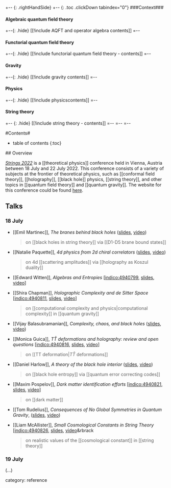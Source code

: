 
+-- {: .rightHandSide}
+-- {: .toc .clickDown tabindex="0"}
###Context###
#### Algebraic quantum field theory
+--{: .hide}
[[!include AQFT and operator algebra contents]]
=--
#### Functorial quantum field theory
+--{: .hide}
[[!include functorial quantum field theory - contents]]
=--
#### Gravity
+--{: .hide}
[[!include gravity contents]]
=--
#### Physics
+--{: .hide}
[[!include physicscontents]]
=--
#### String theory
+-- {: .hide}
[[!include string theory - contents]]
=--
=--
=--


#Contents#
* table of contents
{:toc}

## Overview

*[Strings 2022](https://indico.cern.ch/event/1085701)* is a [[theoretical physics]] conference held in Vienna, Austria between 18 July and 22 July 2022. This conference consists of a variety of subjects at the frontier of theoretical physics, such as [[conformal field theory]], [[holography]], [[black hole]] physics, [[string theory]], and other topics in [[quantum field theory]] and [[quantum gravity]]. The website for this conference could be found [here](https://indico.cern.ch/event/1085701/). 

## Talks

### 18 July

* [[Emil Martinec]], _The branes behind black holes_ ([slides](https://indico.cern.ch/event/1085701/contributions/4940814/attachments/2481320/4259653/Emil%20Martinec%20Monday-Review-Martinec.pdf), [video](https://ustream.univie.ac.at/media/core.html?id=6645d5b4-ecc8-4849-a870-e1211e85376f))

  > on [[black holes in string theory]] via [[D1-D5 brane bound states]]

* [[Natalie Paquette]], _4d physics from 2d chiral correlators_ ([slides](https://indico.cern.ch/event/1085701/contributions/4940742/attachments/2481322/4259658/Natalie%20Paquette%20Monday-Research-Paquette.pdf), [video](https://ustream.univie.ac.at/media/core.html?id=967d7949-dc4e-47e8-befb-8aa53c589ba9))

  > on 4d [[scattering amplitudes]] via [[holography as Koszul duality]]

* [[Edward Witten]], _Algebras and Entropies_ &lbrack;[indico:4940799](https://indico.cern.ch/event/1085701/contributions/4940799), [slides](https://indico.cern.ch/event/1085701/contributions/4940799/attachments/2479685/4260630/Slides_Witten.pdf), [video](https://indico.cern.ch/event/1085701/contributions/4940799/attachments/2479685/4259987/go)&rbrack;

* [[Shira Chapman]], _Holographic Complexity and de Sitter Space_ &lbrack;[indico:4940811](https://indico.cern.ch/event/1085701/contributions/4940811), [slides](https://indico.cern.ch/event/1085701/contributions/4940811/attachments/2481532/4260404/Slides_Chapman.pdf), [video](https://ustream.univie.ac.at/media/core.html?id=e3ddea36-2f95-42ac-8b26-98c41f1d800d)&rbrack;

  > on [[computational complexity and physics|computational complexity]] in [[quantum gravity]]


* [[Vijay Balasubramanian]], _Complexity, chaos, and black holes_ ([slides](https://indico.cern.ch/event/1085701/contributions/4940812/attachments/2481535/4260044/Vijay%20Balasubramanian%20Monday-Research-Balasubramanian.pdf), [video](https://ustream.univie.ac.at/media/core.html?id=e6fa0823-d9bf-42a9-aa52-694abe79a65a))

* [[Monica Guica]], _$T\bar T$ deformations and holography: review and open questions_ &lbrack;[indico:4940816](https://indico.cern.ch/event/1085701/contributions/4940816/), [slides](https://indico.cern.ch/event/1085701/contributions/4940816/attachments/2481655/4260285/slides.pdf), [video](https://ustream.univie.ac.at/media/core.html?id=bfe514d2-b4c8-4f03-a2d1-33ee630b74f6)&rbrack;

  > on [[TT deformation|$T \bar T$ deformations]]

* [[Daniel Harlow]], _A theory of the black hole interior_ ([slides](https://indico.cern.ch/event/1085701/contributions/4940817/attachments/2481657/4260295/slides.pdf), [video](https://ustream.univie.ac.at/media/core.html?id=efcf6b09-b948-4d73-a075-f25346f541aa))

  > on [[black hole entropy]] via [[quantum error correcting codes]]

* [[Maxim Pospelov]], _Dark matter identification efforts_ &lbrack;[indico:4940821](https://indico.cern.ch/event/1085701/contributions/4940821), [slides](https://indico.cern.ch/event/1085701/contributions/4940821/attachments/2481749/4261004/Slides_Pospelov.pdf), [video](https://ustream.univie.ac.at/media/core.html?id=118664ce-20a5-4b62-a3b3-735ce5deea20)&rbrack;

  > on [[dark matter]]

* [[Tom Rudelius]], _Consequences of No Global Symmetries in Quantum Gravity_, ([slides](https://indico.cern.ch/event/1085701/contributions/4940824/attachments/2481780/4260540/Tom%20Rudelius%20Strings_2022_Consequences_No_Global_Symmetries.pdf), [video](https://ustream.univie.ac.at/media/core.html?id=ddcba7cd-3342-48dc-aff7-520053645549))

* [[Liam McAllister]], _Small Cosmological Constants in String Theory_ &lbrack;[indico:4940826](https://indico.cern.ch/event/1085701/contributions/4940826), [slides](https://indico.cern.ch/event/1085701/contributions/4940826/attachments/2481781/4260542/Liam%20McAllister%20Monday-Research-McAllister.pdf), [video](https://ustream.univie.ac.at/media/core.html?id=1e5171ec-597a-4c34-bfb7-58d243b39ece)&rbrack

  > on realistic values of the [[cosmological constant]] in [[string theory]]

### 19 July

(...)


category: reference

